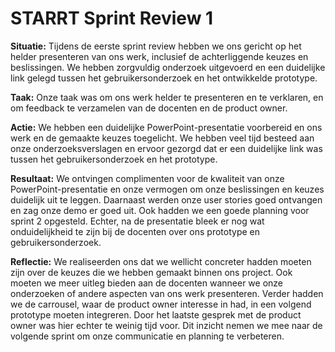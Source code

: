 # STARRT Sprint Review 1

**Situatie:**
Tijdens de eerste sprint review hebben we ons gericht op het helder presenteren van ons werk, inclusief de achterliggende keuzes en beslissingen. We hebben zorgvuldig onderzoek uitgevoerd en een duidelijke link gelegd tussen het gebruikersonderzoek en het ontwikkelde prototype.

**Taak:**
Onze taak was om ons werk helder te presenteren en te verklaren, en om feedback te verzamelen van de docenten en de product owner.

**Actie:**
We hebben een duidelijke PowerPoint-presentatie voorbereid en ons werk en de gemaakte keuzes toegelicht. We hebben veel tijd besteed aan onze onderzoeksverslagen en ervoor gezorgd dat er een duidelijke link was tussen het gebruikersonderzoek en het prototype.

**Resultaat:**
We ontvingen complimenten voor de kwaliteit van onze PowerPoint-presentatie en onze vermogen om onze beslissingen en keuzes duidelijk uit te leggen. Daarnaast werden onze user stories goed ontvangen en zag onze demo er goed uit. Ook hadden we een goede planning voor sprint 2 opgesteld. Echter, na de presentatie bleek er nog wat onduidelijkheid te zijn bij de docenten over ons prototype en gebruikersonderzoek.

**Reflectie:**
We realiseerden ons dat we wellicht concreter hadden moeten zijn over de keuzes die we hebben gemaakt binnen ons project. Ook moeten we meer uitleg bieden aan de docenten wanneer we onze onderzoeken of andere aspecten van ons werk presenteren. Verder hadden we de carrousel, waar de product owner interesse in had, in een volgend prototype moeten integreren. Door het laatste gesprek met de product owner was hier echter te weinig tijd voor. Dit inzicht nemen we mee naar de volgende sprint om onze communicatie en planning te verbeteren.
